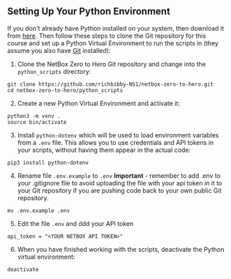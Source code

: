 ## Setting Up Your Python Environment
If you don't already have Python installed on your system, then download it from [here](https://www.python.org/downloads/). Then follow these steps to clone the Git repository for this course and set up a Python Virtual Environment to run the scripts in (they assume you also have [Git](https://github.com/git-guides/install-git) installed):

1. Clone the NetBox Zero to Hero Git repository and change into the `python_scripts` directory:
```
git clone https://github.com/richbibby-NS1/netbox-zero-to-hero.git
cd netbox-zero-to-hero/python_scripts
```

2. Create a new Python Virtual Environment and activate it: 
```
python3 -m venv .
source bin/activate
```
3. Install `python-dotenv` which will be used to load environment variables from a `.env` file. This allows you to use credentials and API tokens in your scripts, without having them appear in the actual code:
```
pip3 install python-dotenv
```
4. Rename file `.env.example` to `.env` **Important** - remember to add .env to your .gitignore file to avoid uploading the file with your api token in it to your Git repository if you are pushing code back to your own public Git repository. 
```
mv .env.example .env
```
5. Edit the file `.env` and ddd your API token
``` 
api_token = "<YOUR NETBOX API TOKEN>"
```
6. When you have finished working with the scripts, deactivate the Python virtual environment:
```
deactivate
```